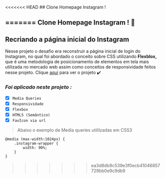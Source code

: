 <<<<<<< HEAD
    ## Clone Homepage Instagram !


=======
**Clone Homepage Instagram !** 📢
---

## Recriando a página inicial do Instagram

Nesse projeto o desafio era reconstruir a página inicial de login do Instagram, no qual foi abordado o conceito sobre CSS utilizando **Flexblox,**  que é uma metodologia de posicionamento de elementos em tela mais utilizada no mercado web assim como conceitos de responsividade feitos nesse projeto. Clique [aqui]() para ver o projeto ✔️

### ***Foi aplicado neste projeto :***
- [X] `Media Queries`
- [X] `Responsividade`
- [X] `Flexbox`
- [X] `HTML5 (Semântico)`
- [X] `FavIcon via url`

> Abaixo o exemplo de Media queries utililzadas em CSS3
```
@media (max-width:1024px) {
    .instagram-wrapper {
        width: 90%;
    }
} 
```
>>>>>>> ea3d8db9c539e3f0ecb41046857729bb0e9c9db9
